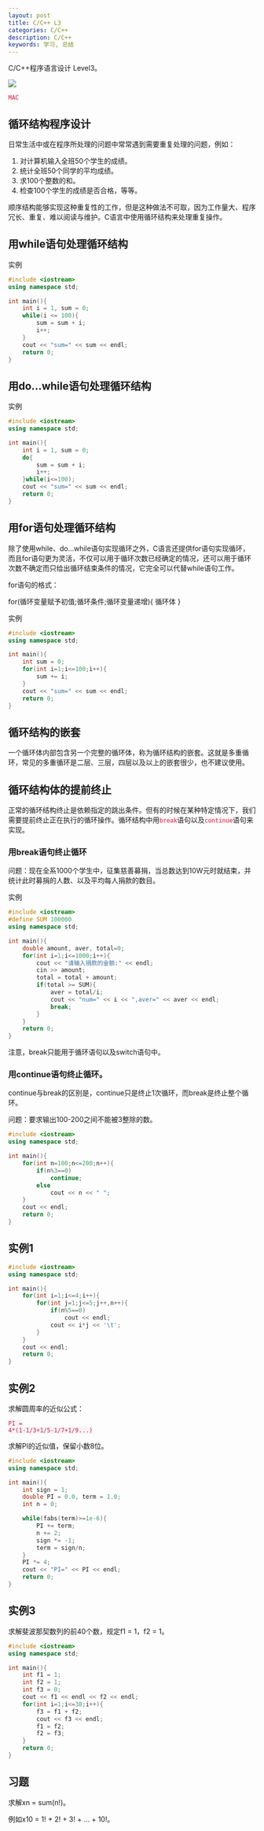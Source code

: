 ```yaml
---
layout: post
title: C/C++ L3
categories: C/C++
description: C/C++
keywords: 学习, 总结
---
```


C/C++程序语言设计 Level3。

![](https://alienx.oss-cn-shenzhen.aliyuncs.com/images/discovery/A0515.png)

<code style="color:#c7254e;background-color:#f9f2f4;">MAC</code>

## 循环结构程序设计
日常生活中或在程序所处理的问题中常常遇到需要重复处理的问题，例如：
1. 对计算机输入全班50个学生的成绩。
2. 统计全班50个同学的平均成绩。
3. 求100个整数的和。
4. 检查100个学生的成绩是否合格，等等。

顺序结构能够实现这种重复性的工作，但是这种做法不可取，因为工作量大、程序冗长、重复、难以阅读与维护。C语言中使用循环结构来处理重复操作。

## 用while语句处理循环结构
实例
```c++
#include <iostream>
using namespace std;

int main(){
    int i = 1, sum = 0;
    while(i <= 100){
        sum = sum + i;
        i++;
    }
    cout << "sum=" << sum << endl;
    return 0;
}
```

## 用do...while语句处理循环结构
实例
```c++
#include <iostream>
using namespace std;

int main(){
    int i = 1, sum = 0;
    do{
        sum = sum + i;
        i++;
    }while(i<=100);
    cout << "sum=" << sum << endl;
    return 0;
}
```

## 用for语句处理循环结构
除了使用while、do...while语句实现循环之外，C语言还提供for语句实现循环，而且for语句更为灵活，不仅可以用于循环次数已经确定的情况，还可以用于循环次数不确定而只给出循环结束条件的情况，它完全可以代替while语句工作。

for语句的格式：

for(循环变量赋予初值;循环条件;循环变量递增){
    循环体
}

实例
```c++
#include <iostream>
using namespace std;

int main(){
    int sum = 0;
    for(int i=1;i<=100;i++){
        sum += i;
    }
    cout << "sum=" << sum << endl;
    return 0;
}
```

## 循环结构的嵌套
一个循环体内部包含另一个完整的循环体，称为循环结构的嵌套。这就是多重循环，常见的多重循环是二层、三层，四层以及以上的嵌套很少，也不建议使用。

## 循环结构体的提前终止
正常的循环结构终止是依赖指定的跳出条件。但有的时候在某种特定情况下，我们需要提前终止正在执行的循环操作。循环结构中用<code style="color:#c7254e;background-color:#f9f2f4;">break</code>语句以及<code style="color:#c7254e;background-color:#f9f2f4;">continue</code>语句来实现。

### 用break语句终止循环
问题：现在全系1000个学生中，征集慈善募捐，当总数达到10W元时就结束，并统计此时募捐的人数、以及平均每人捐款的数目。

实例
```c++
#include <iostream>
#define SUM 100000
using namespace std;

int main(){
    double amount, aver, total=0;
    for(int i=1;i<=1000;i++){
        cout << "请输入捐款的金额:" << endl;
        cin >> amount;
        total = total + amount;
        if(total >= SUM){
            aver = total/i;
            cout << "num=" << i << ",aver=" << aver << endl;
            break;
        }
    }
    return 0;
}
```

注意，break只能用于循环语句以及switch语句中。

### 用continue语句终止循环。
continue与break的区别是，continue只是终止1次循环，而break是终止整个循环。

问题：要求输出100-200之间不能被3整除的数。
```c++
#include <iostream>
using namespace std;

int main(){
    for(int n=100;n<=200;n++){
        if(n%3==0)
            continue;
        else
            cout << n << " ";
    }
    cout << endl;
    return 0;
}
```

## 实例1
```c++
#include <iostream>
using namespace std;

int main(){
    for(int i=1;i<=4;i++){
        for(int j=1;j<=5;j++,n++){
            if(n%5==0)
                cout << endl;
            cout << i*j << '\t';
        }
    }
    cout << endl;
    return 0;
}
```

## 实例2

求解圆周率的近似公式：

<code style="color:#c7254e;background-color:#f9f2f4;">PI = 4*(1-1/3+1/5-1/7+1/9...)</code>

求解PI的近似值，保留小数8位。

```c++
#include <iostream>
using namespace std;

int main(){
    int sign = 1;
    double PI = 0.0, term = 1.0;
    int n = 0;

    while(fabs(term)>=1e-6){
        PI += term;
        n += 2;
        sign *= -1;
        term = sign/n;
    }
    PI *= 4;
    cout << "PI=" << PI << endl;
    return 0;
}
```

## 实例3

求解斐波那契数列的前40个数，规定f1 = 1，f2 = 1。

```c++
#include <iostream>
using namespace std;

int main(){
    int f1 = 1;
    int f2 = 1;
    int f3 = 0;
    cout << f1 << endl << f2 << endl;
    for(int i=1;i<=38;i++){
        f3 = f1 + f2;
        cout << f3 << endl;
        f1 = f2;
        f2 = f3;
    }
    return 0;
}
```

## 习题
求解xn = sum(n!)。

例如x10 = 1! + 2! + 3! + ... + 10!。